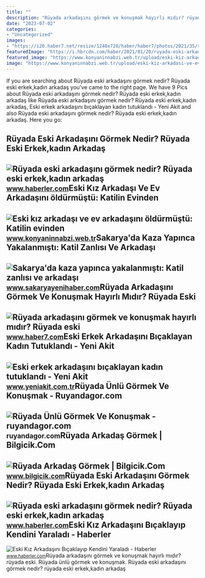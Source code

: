 ```yaml
---
title: ""
description: "Rüyada arkadaşını görmek ve konuşmak hayırlı mıdır? rüyada eski"
date: "2023-07-02"
categories:
- "Uncategorized"
images:
- "https://i20.haber7.net/resize/1240x720/haber/haber7/photos/2021/35/ruyada_arkadasini_gormek_ve_konusmak_hayirli_midir_ruyada_eski_arkadasini_gormek_1630396066_3623.jpg"
featuredImage: "https://i.hbrcdn.com/haber/2021/01/20/ruyada-eski-arkadasini-gormek-nedir-ruyada-eski-13878267_8064_m.jpg"
featured_image: "https://www.konyaninnabzi.web.tr/upload/eski-kiz-arkadasi-ve-ev-arkadasini-oldurmustu-katilin-evinden-uyusturucu-ve-silah-cikti-29821-vuf2r9.jpg"
image: "https://www.konyaninnabzi.web.tr/upload/eski-kiz-arkadasi-ve-ev-arkadasini-oldurmustu-katilin-evinden-uyusturucu-ve-silah-cikti-29821-vuf2r9.jpg"
---
```


If you are searching about Rüyada eski arkadaşını görmek nedir? Rüyada eski erkek,kadın arkadaş you've came to the right page. We have 9 Pics about Rüyada eski arkadaşını görmek nedir? Rüyada eski erkek,kadın arkadaş like Rüyada eski arkadaşını görmek nedir? Rüyada eski erkek,kadın arkadaş, Eski erkek arkadaşını bıçaklayan kadın tutuklandı - Yeni Akit and also Rüyada eski arkadaşını görmek nedir? Rüyada eski erkek,kadın arkadaş. Here you go:

Rüyada Eski Arkadaşını Görmek Nedir? Rüyada Eski Erkek,kadın Arkadaş
--------------------------------------------------------------------

 ![Rüyada eski arkadaşını görmek nedir? Rüyada eski erkek,kadın arkadaş](https://i.hbrcdn.com/haber/2021/01/20/ruyada-eski-arkadasini-gormek-nedir-ruyada-eski-13878267_2043_m.jpg) <small>www.haberler.com</small>Eski Kız Arkadaşı Ve Ev Arkadaşını öldürmüştü: Katilin Evinden
--------------------------------------------------------------

 ![Eski kız arkadaşı ve ev arkadaşını öldürmüştü: Katilin evinden](https://www.konyaninnabzi.web.tr/upload/eski-kiz-arkadasi-ve-ev-arkadasini-oldurmustu-katilin-evinden-uyusturucu-ve-silah-cikti-29821-vuf2r9.jpg) <small>www.konyaninnabzi.web.tr</small>Sakarya'da Kaza Yapınca Yakalanmıştı: Katil Zanlısı Ve Arkadaşı
---------------------------------------------------------------

 ![Sakarya'da kaza yapınca yakalanmıştı: Katil zanlısı ve arkadaşı](https://static.daktilo.com/sites/838/uploads/2022/11/30/eski-kiz-arkadasini-oldurdugu-iddia-edilen-sanik-ve-arkadasi-yargilaniyor-1669811774-688-x750-1669813264.jpg) <small>www.sakaryayenihaber.com</small>Rüyada Arkadaşını Görmek Ve Konuşmak Hayırlı Mıdır? Rüyada Eski
---------------------------------------------------------------

 ![Rüyada arkadaşını görmek ve konuşmak hayırlı mıdır? Rüyada eski](https://i20.haber7.net/resize/1240x720/haber/haber7/photos/2021/35/ruyada_arkadasini_gormek_ve_konusmak_hayirli_midir_ruyada_eski_arkadasini_gormek_1630396066_3623.jpg) <small>www.haber7.com</small>Eski Erkek Arkadaşını Bıçaklayan Kadın Tutuklandı - Yeni Akit
-------------------------------------------------------------

 ![Eski erkek arkadaşını bıçaklayan kadın tutuklandı - Yeni Akit](https://cdn.yeniakit.com.tr/images/news/625/eski-erkek-arkadasini-bicaklayan-kadin-tutuklandi-1592730868.jpg) <small>www.yeniakit.com.tr</small>Rüyada Ünlü Görmek Ve Konuşmak - Ruyandagor.com
-----------------------------------------------

 ![Rüyada Ünlü Görmek Ve Konuşmak - ruyandagor.com](https://images.ruyandagor.com/2017/04/unlu-gormek-ve-konusmak-1231.jpg) <small>ruyandagor.com</small>Rüyada Arkadaş Görmek | Bilgicik.Com
------------------------------------

 ![Rüyada Arkadaş Görmek | Bilgicik.Com](https://www.bilgicik.com/wp-content/uploads/2016/06/ruyada-eski-bir-arkadas-gormek.jpg) <small>www.bilgicik.com</small>Rüyada Eski Arkadaşını Görmek Nedir? Rüyada Eski Erkek,kadın Arkadaş
--------------------------------------------------------------------

 ![Rüyada eski arkadaşını görmek nedir? Rüyada eski erkek,kadın arkadaş](https://i.hbrcdn.com/haber/2021/01/20/ruyada-eski-arkadasini-gormek-nedir-ruyada-eski-13878267_8064_m.jpg) <small>www.haberler.com</small>Eski Kız Arkadaşını Bıçaklayıp Kendini Yaraladı - Haberler
----------------------------------------------------------

 ![Eski Kız Arkadaşını Bıçaklayıp Kendini Yaraladı - Haberler](https://i.hbrcdn.com/haber/2019/03/26/eski-kiz-arkadasini-bicaklayip-kendini-yarala-2-11875009_amp.jpg) <small>www.haberler.com</small>Rüyada arkadaşını görmek ve konuşmak hayırlı mıdır? rüyada eski. Rüyada ünlü görmek ve konuşmak. Rüyada eski arkadaşını görmek nedir? rüyada eski erkek,kadın arkadaş
